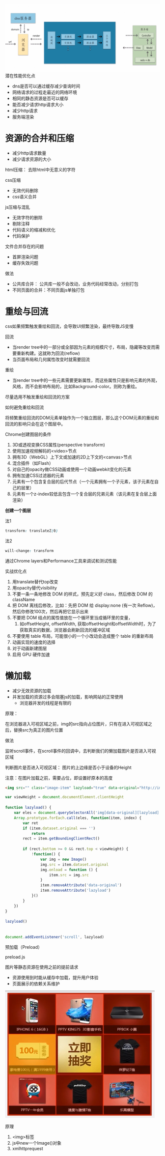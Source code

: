 ![](/assets/http_process.png)潜在性能优化点

* dns是否可以通过缓存减少查询时间
* 网络请求的过程走最近的网络环境
* 相同的静态资源是否可以缓存
* 能否减少请求http请求大小
* 减少http请求
* 服务端渲染

# 资源的合并和压缩

* 减少http请求数量
* 减少请求资源的大小

html压缩： 去除html中无意义的字符

css压缩

* 无效代码删除
* css语义合并

js压缩与混乱

* 无效字符的删除
* 剔除注释
* 代码语义的缩减和优化
* 代码保护

文件合并存在的问题

* 首屏渲染问题
* 缓存失效问题

做法

* 公共库合并： 公共库一般不会改动，业务代码经常改动，分别打包
* 不同页面的合并：不同页面js单独打包

# 重绘与回流

css如果频繁触发重绘和回流，会导致UI频繁渲染，最终导致JS变慢

回流

* 当render tree中的一部分或全部因为元素的规模尺寸，布局，隐藏等改变而需要重新构建。这就称为回流\(reflow\)
* 当页面布局和几何属性改变时就需要回流

重绘

* 当render tree中的一些元素需要更新属性，而这些属性只是影响元素的外观，风格，而不会影响布局的，比如Background-color。则称为重绘。

尽量选用不触发重绘和回流的方案

如何避免重绘和回流

将频繁重绘回流的DOM元素单独作为一个独立图层，那么这个DOM元素的重绘和回流的影响只会在这个图层中。

Chrome创建图层的条件

1. 3D或透视变换CSS属性\(perspective transform\)
2. 使用加速视频解码的&lt;video&gt;节点
3. 拥有3D（WebGL）上下文或加速的2D上下文的&lt;canvas&gt;节点
4. 混合插件（如Flash）
5. 对自己的opacity做CSS动画或使用一个动画webkit变化的元素
6. 拥有加速CSS过滤器的元素
7. 元素有一个包含复合层的后代节点（一个元素拥有一个子元素，该子元素在自己的层里）
8. 元素有一个z-index较低且包含一个复合层的兄弟元素（该元素在复合层上面渲染）

**创建一个图层**

法1

```css
transform: translateZ(0)
```

法2

```css
will-change: transform
```

通过Chrome layers和Performance工具来调试和测试性能

实战优化点

1. 用translate替代top改变
2. 用opacity替代visibility
3. 不要一条一条地修改 DOM 的样式，预先定义好 class，然后修改 DOM 的 className
4. 把 DOM 离线后修改，比如：先把 DOM 给 display:none \(有一次 Reflow\)，然后你修改100次，然后再把它显示出来
5. 不要把 DOM 结点的属性值放在一个循环里当成循环里的变量，
   1. 如offsetHeight, offsetWidth, 获取offsetHeight和offsetWidth时，为了获取真实的数据，浏览器会刷新回流的缓冲区域
6. 不要使用 table 布局，可能很小的一个小改动会造成整个 table 的重新布局
7. 动画实现的速度的选择
8. 对于动画新建图层
9. 启用 GPU 硬件加速

# 懒加载

* 减少无效资源的加载
* 并发加载的资源过多会阻塞js的加载，影响网站的正常使用
  * 浏览器并发的线程是有限的

原理：

在浏览器进入可视区域之前，img的src指向占位图片，只有在进入可视区域之后，替换src为真正的图片位置

做法

监听scroll事件，在scroll事件的回调中，去判断我们的懒加载图片是否进入可视区域

判断图片是否进入可视区域： 图片的上边缘是否小于设备的Height

注意：在图片加载之前，需要占位，即设置好原本的高度

```html
<img src="" class="image-item" lazyload="true" data-original="http://image.png">
```

```js
var viewHeight = document.documentElement.clientHeight

function lazyload() {
    var eles = document.querySelectorAll('img[data-original][lazyload]')
    Array.prototype.forEach.call(eles, function(item, index) {
        var ret
        if (item.dataset.original === '')
            return 
        rect = item.getBoundingClientRect()

        if (rect.bottom >= 0 && rect.top < viewHeight) {
            !function() {
                var img = new Image()
                img.src = item.dataset.original
                img.onload = function () {
                    item.src = img.src
                }
                item.removeAttribute('data-original')
                item.removeAttribute('lazyload')
            }()
        }
    })
}

lazyload()


document.addEventListener('scroll', lazyload)
```

预加载（Preload）

preload.js

图片等静态资源在使用之前的提前请求

* 资源使用到时能从缓存中加载，提升用户体验
* 页面展示的依赖关系维护

![](/assets/preload.png)

原理

1. &lt;img&gt;标签
2. js中new一个Image\(\)对象
3. xmlhttprequest



